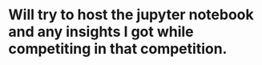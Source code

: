 # Will try to host the jupyter notebook and any insights I got while competiting in that competition.